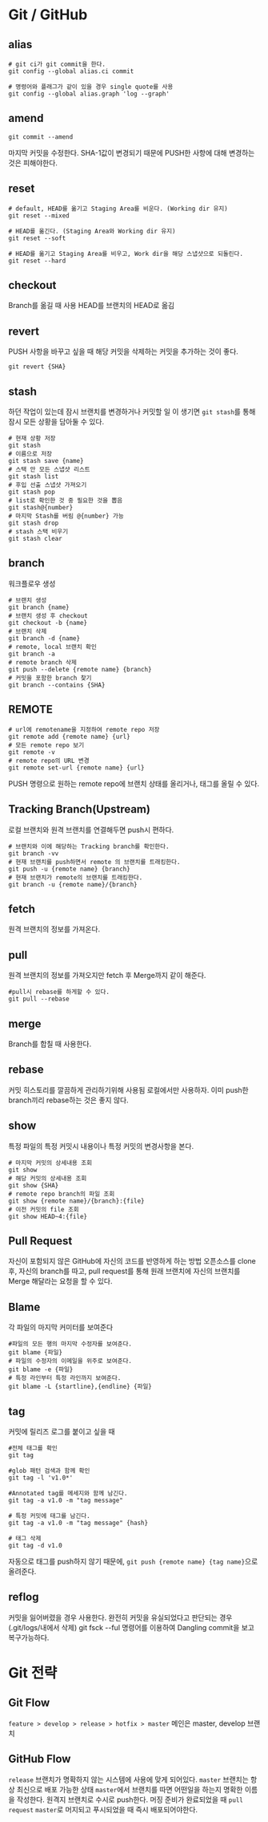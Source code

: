 ﻿# Git / GitHub

## alias
```git
# git ci가 git commit을 한다.
git config --global alias.ci commit

# 명령어와 플래그가 같이 있을 경우 single quote를 사용
git config --global alias.graph 'log --graph'
```

## amend
```git
git commit --amend
```
마지막 커밋을 수정한다.
SHA-1값이 변경되기 때문에 PUSH한 사항에 대해 변경하는것은 피해야한다.

## reset
```git
# default, HEAD를 옮기고 Staging Area를 비운다. (Working dir 유지)
git reset --mixed

# HEAD를 옮긴다. (Staging Area와 Working dir 유지)
git reset --soft

# HEAD를 옮기고 Staging Area를 비우고, Work dir을 해당 스냅샷으로 되돌린다.
git reset --hard
```

## checkout
Branch를 옮길 때 사용
HEAD를 브랜치의 HEAD로 옮김

## revert
PUSH 사항을 바꾸고 싶을 때 해당 커밋을 삭제하는 커밋을 추가하는 것이 좋다.
```git
git revert {SHA}
```

## stash
하던 작업이 있는데 잠시 브랜치를 변경하거나 커밋할 일 이 생기면
`git stash`를 통해 잠시 모든 상황을 담아둘 수 있다.

```git
# 현재 상황 저장
git stash
# 이름으로 저장
git stash save {name}
# 스택 안 모든 스냅샷 리스트
git stash list
# 후입 선출 스냅샷 가져오기
git stash pop
# list로 확인한 것 중 필요한 것을 뽑음
git stash@{number}
# 마지막 Stash를 버림 @{number} 가능
git stash drop
# stash 스택 비우기
git stash clear
```

## branch
워크플로우 생성
```git
# 브랜치 생성
git branch {name}
# 브랜치 생성 후 checkout
git checkout -b {name}
# 브랜치 삭제
git branch -d {name}
# remote, local 브랜치 확인
git branch -a
# remote branch 삭제
git push --delete {remote name} {branch}
# 커밋을 포함한 branch 찾기
git branch --contains {SHA}
```

## REMOTE

```git
# url에 remotename을 지정하여 remote repo 저장
git remote add {remote name} {url}
# 모든 remote repo 보기
git remote -v
# remote repo의 URL 변경
git remote set-url {remote name} {url}
```

PUSH 명령으로 원하는 remote repo에 브랜치 상태를 올리거나, 태그를 올릴 수 있다.

## Tracking Branch(Upstream)
로컬 브랜치와 원격 브랜치를 연결해두면 push시 편하다.
```git
# 브랜치와 이에 해당하는 Tracking branch를 확인한다.
git branch -vv
# 현재 브랜치를 push하면서 remote 의 브랜치를 트래킹한다.
git push -u {remote name} {branch}
# 현재 브랜치가 remote의 브랜치를 트래킹한다.
git branch -u {remote name}/{branch}
```

## fetch
원격 브랜치의 정보를 가져온다.

## pull
원격 브랜치의 정보를 가져오지만 fetch 후 Merge까지 같이 해준다.
```git
#pull시 rebase를 하게할 수 있다.
git pull --rebase
```

## merge
Branch를 합칠 때 사용한다.

## rebase
커밋 히스토리를 깔끔하게 관리하기위해 사용됨
로컬에서만 사용하자. 이미 push한 branch끼리 rebase하는 것은 좋지 않다.

## show
특정 파일의 특정 커밋시 내용이나 특정 커밋의 변경사항을 본다.
```git
# 마지막 커밋의 상세내용 조회
git show
# 해당 커밋의 상세내용 조회
git show {SHA}
# remote repo branch의 파일 조회
git show {remote name}/{branch}:{file}
# 이전 커밋의 file 조회
git show HEAD~4:{file}
```

## Pull Request
자신이 포함되지 않은 GitHub에 자신의 코드를 반영하게 하는 방법
오픈소스를 clone 후, 자신의 branch를 따고, pull request를 통해 원래 브랜치에 자신의 브랜치를 Merge 해달라는 요청을 할 수 있다.

## Blame
각 파일의 마지막 커미터를 보여준다
```git
#파일의 모든 행의 마지막 수정자를 보여준다.
git blame {파일}
# 파일의 수정자의 이메일을 위주로 보여준다.
git blame -e {파일}
# 특정 라인부터 특정 라인까지 보여준다.
git blame -L {startline},{endline} {파일}
```

## tag
커밋에 릴리즈 로그를 붙이고 싶을 때
```git
#전체 태그를 확인
git tag

#glob 패턴 검색과 함께 확인
git tag -l 'v1.0*'

#Annotated tag를 메세지와 함께 남긴다.
git tag -a v1.0 -m "tag message"

# 특정 커밋에 태그를 남긴다.
git tag -a v1.0 -m "tag message" {hash}

# 태그 삭제
git tag -d v1.0
```

자동으로 태그를 push하지 않기 때문에, `git push {remote name} {tag name}`으로 올려준다.

## reflog

커밋을 잃어버렸을 경우 사용한다.
완전히 커밋을 유실되었다고 판단되는 경우 (.git/logs/내에서 삭제) git fsck --ful 명령어를 이용하여 Dangling commit을 보고 복구가능하다.

# Git 전략

## Git Flow
`feature > develop > release > hotfix > master`
메인은 master, develop 브랜치

## GitHub Flow
`release` 브랜치가 명확하지 않는 시스템에 사용에 맞게 되어있다.
`master` 브랜치는 항상 최신으로 배포 가능한 상태
`master`에서 브랜치를 따면 어떤일을 하는지 명확한 이름을 작성한다.
원격지 브랜치로 수시로 push한다.
머징 준비가 완료되었을 때 `pull request`
`master`로 머지되고 푸시되었을 때 즉시 배포되어야한다.
